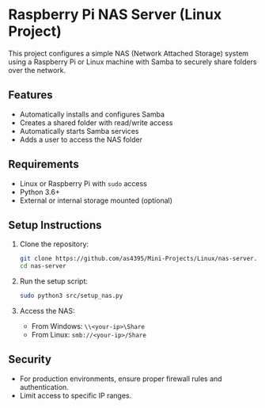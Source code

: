 # Raspberry Pi NAS Server (Linux Project)

This project configures a simple NAS (Network Attached Storage) system using a Raspberry Pi or Linux machine with Samba to securely share folders over the network.

## Features

- Automatically installs and configures Samba
- Creates a shared folder with read/write access
- Automatically starts Samba services
- Adds a user to access the NAS folder

## Requirements

- Linux or Raspberry Pi with `sudo` access
- Python 3.6+
- External or internal storage mounted (optional)

## Setup Instructions

1. Clone the repository:
   ```bash
   git clone https://github.com/as4395/Mini-Projects/Linux/nas-server.git
   cd nas-server
   ```

2. Run the setup script:
   ```bash
   sudo python3 src/setup_nas.py
   ```

3. Access the NAS:
   - From Windows: `\\<your-ip>\Share`
   - From Linux: `smb://<your-ip>/Share`

## Security

- For production environments, ensure proper firewall rules and authentication.
- Limit access to specific IP ranges.
